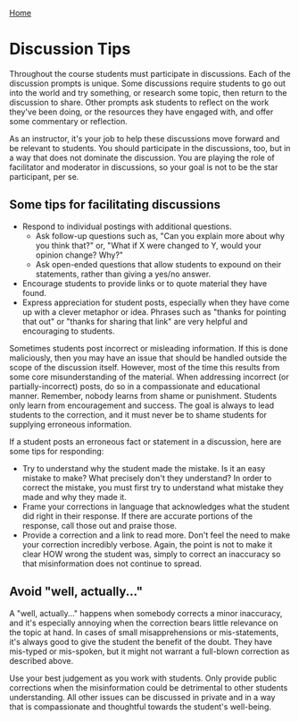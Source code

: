 [Home](https://digitaltechnologyandcultures.github.io/DICE_Instructor_Handbook/)
# Discussion Tips

Throughout the course students must participate in discussions. Each of the discussion prompts is unique. Some discussions require students to go out into the world and try something, or research some topic, then return to the discussion to share. Other prompts ask students to reflect on the work they've been doing, or the resources they have engaged with, and offer some commentary or reflection.

As an instructor, it's your job to help these discussions move forward and be relevant to students. You should participate in the discussions, too, but in a way that does not dominate the discussion. You are playing the role of facilitator and moderator in discussions, so your goal is not to be the star participant, per se.

## Some tips for facilitating discussions

* Respond to individual postings with additional questions.
    * Ask follow-up questions such as, "Can you explain more about why you think that?" or, "What if X were changed to Y, would your opinion change? Why?" 
    * Ask open-ended questions that allow students to expound on their statements, rather than giving a yes/no answer. 
* Encourage students to provide links or to quote material they have found.
* Express appreciation for student posts, especially when they have come up with a clever metaphor or idea. Phrases such as "thanks for pointing that out" or "thanks for sharing that link" are very helpful and encouraging to students.

Sometimes students post incorrect or misleading information. If this is done maliciously, then you may have an issue that should be handled outside the scope of the discussion itself. However, most of the time this results from some core misunderstanding of the material. When addressing incorrect (or partially-incorrect) posts, do so in a compassionate and educational manner. Remember, nobody learns from shame or punishment. Students only learn from encouragement and success. The goal is always to lead students to the correction, and it must never be to shame students for supplying erroneous information.

If a student posts an erroneous fact or statement in a discussion, here are some tips for responding:

* Try to understand why the student made the mistake. Is it an easy mistake to make? What precisely don't they understand? In order to correct the mistake, you must first try to understand what mistake they made and why they made it.
* Frame your corrections in language that acknowledges what the student did right in their response. If there are accurate portions of the response, call those out and praise those. 
* Provide a correction and a link to read more. Don't feel the need to make your correction incredibly verbose. Again, the point is not to make it clear HOW wrong the student was, simply to correct an inaccuracy so that misinformation does not continue to spread.

## Avoid "well, actually..."

A "well, actually..." happens when somebody corrects a minor inaccuracy, and it's especially annoying when the correction bears little relevance on the topic at hand. In cases of small misapprehensions or mis-statements, it's always good to give the student the benefit of the doubt. They have mis-typed or mis-spoken, but it might not warrant a full-blown correction as described above. 

Use your best judgement as you work with students. Only provide public corrections when the misinformation could be detrimental to other students understanding. All other issues can be discussed in private and in a way that is compassionate and thoughtful towards the student's well-being.
